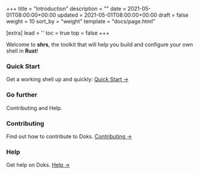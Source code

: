+++
title = "Introduction"
description = ""
date = 2021-05-01T08:00:00+00:00
updated = 2021-05-01T08:00:00+00:00
draft = false
weight = 10
sort_by = "weight"
template = "docs/page.html"

[extra]
lead = ''
toc = true
top = false
+++

Welcome to **shrs**, the toolkit that will help you build and configure your own shell in **Rust**!

### Quick Start

Get a working shell up and quickly: [Quick Start →](../quick-start/)

### Go further

Contributing and Help.

### Contributing

Find out how to contribute to Doks. [Contributing →](../../contributing/how-to-contribute/)

### Help

Get help on Doks. [Help →](../../help/faq/)
